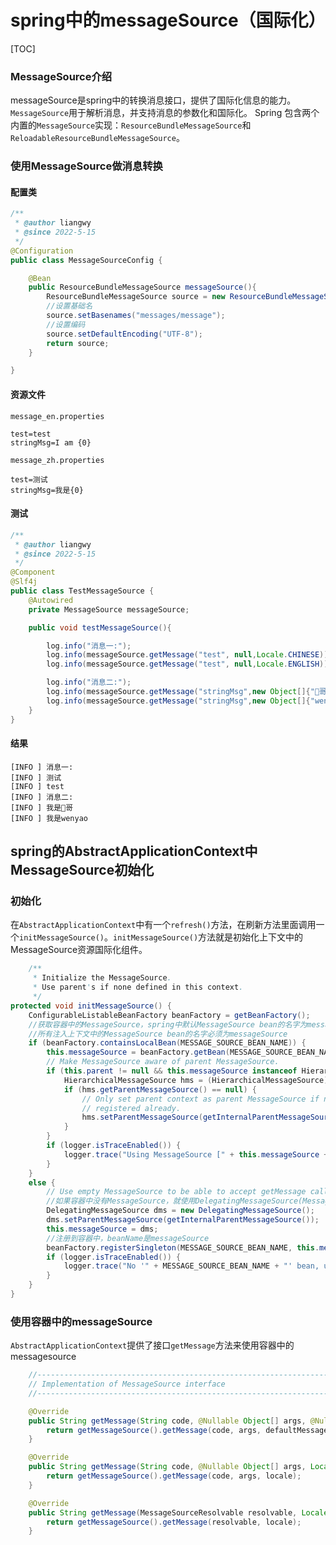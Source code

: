 # spring中的messageSource（国际化）

[TOC]



### MessageSource介绍

messageSource是spring中的转换消息接口，提供了国际化信息的能力。`MessageSource`用于解析消息，并支持消息的参数化和国际化。 Spring 包含两个内置的`MessageSource`实现：`ResourceBundleMessageSource`和`ReloadableResourceBundleMessageSource`。



### 使用MessageSource做消息转换

#### 配置类

```java
/**
 * @author liangwy 
 * @since 2022-5-15
 */
@Configuration
public class MessageSourceConfig {

    @Bean
    public ResourceBundleMessageSource messageSource(){
        ResourceBundleMessageSource source = new ResourceBundleMessageSource();
        //设置基础名
        source.setBasenames("messages/message");
        //设置编码
        source.setDefaultEncoding("UTF-8");
        return source;
    }

}
```



#### 资源文件

`message_en.properties`

```
test=test
stringMsg=I am {0}
```

`message_zh.properties`

```
test=测试
stringMsg=我是{0}
```



#### 测试

```java
/**
 * @author liangwy
 * @since 2022-5-15
 */
@Component
@Slf4j
public class TestMessageSource {
    @Autowired
    private MessageSource messageSource;

    public void testMessageSource(){

        log.info("消息一:");
        log.info(messageSource.getMessage("test", null,Locale.CHINESE));
        log.info(messageSource.getMessage("test", null,Locale.ENGLISH));

        log.info("消息二:");
        log.info(messageSource.getMessage("stringMsg",new Object[]{"💊哥"},Locale.CHINESE));
        log.info(messageSource.getMessage("stringMsg",new Object[]{"wenyao"},Locale.CHINESE));
    }
}
```



#### 结果

```
[INFO ] 消息一:
[INFO ] 测试
[INFO ] test
[INFO ] 消息二:
[INFO ] 我是💊哥
[INFO ] 我是wenyao
```



## spring的AbstractApplicationContext中MessageSource初始化



### 初始化

在`AbstractApplicationContext`中有一个`refresh()`方法，在刷新方法里面调用一个`initMessageSource()`。`initMessageSource()`方法就是初始化上下文中的MessageSource资源国际化组件。

```java
	/**
	 * Initialize the MessageSource.
	 * Use parent's if none defined in this context.
	 */
protected void initMessageSource() {
    ConfigurableListableBeanFactory beanFactory = getBeanFactory();
    //获取容器中的MessageSource，spring中默认MessageSource bean的名字为messageSource
    //所有注入上下文中的MessageSource bean的名字必须为messageSource
    if (beanFactory.containsLocalBean(MESSAGE_SOURCE_BEAN_NAME)) {
        this.messageSource = beanFactory.getBean(MESSAGE_SOURCE_BEAN_NAME, MessageSource.class);
        // Make MessageSource aware of parent MessageSource.
        if (this.parent != null && this.messageSource instanceof HierarchicalMessageSource) {
            HierarchicalMessageSource hms = (HierarchicalMessageSource) this.messageSource;
            if (hms.getParentMessageSource() == null) {
                // Only set parent context as parent MessageSource if no parent MessageSource
                // registered already.
                hms.setParentMessageSource(getInternalParentMessageSource());
            }
        }
        if (logger.isTraceEnabled()) {
            logger.trace("Using MessageSource [" + this.messageSource + "]");
        }
    }
    else {
        // Use empty MessageSource to be able to accept getMessage calls.
        //如果容器中没有MessageSource，就使用DelegatingMessageSource(MessageSource的一个实现类)代替
        DelegatingMessageSource dms = new DelegatingMessageSource();
        dms.setParentMessageSource(getInternalParentMessageSource());
        this.messageSource = dms;
        //注册到容器中，beanName是messageSource
        beanFactory.registerSingleton(MESSAGE_SOURCE_BEAN_NAME, this.messageSource);
        if (logger.isTraceEnabled()) {
            logger.trace("No '" + MESSAGE_SOURCE_BEAN_NAME + "' bean, using [" + this.messageSource + "]");
        }
    }
}
```

### 使用容器中的messageSource

`AbstractApplicationContext`提供了接口`getMessage`方法来使用容器中的messagesource

```java
	//---------------------------------------------------------------------
	// Implementation of MessageSource interface
	//---------------------------------------------------------------------

	@Override
	public String getMessage(String code, @Nullable Object[] args, @Nullable String defaultMessage, Locale locale) {
		return getMessageSource().getMessage(code, args, defaultMessage, locale);
	}

	@Override
	public String getMessage(String code, @Nullable Object[] args, Locale locale) throws NoSuchMessageException {
		return getMessageSource().getMessage(code, args, locale);
	}

	@Override
	public String getMessage(MessageSourceResolvable resolvable, Locale locale) throws NoSuchMessageException {
		return getMessageSource().getMessage(resolvable, locale);
	}
```

